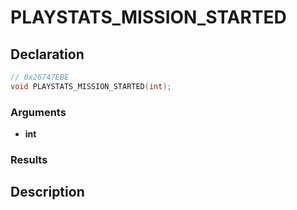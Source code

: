 # PLAYSTATS_MISSION_STARTED

## Declaration
```cpp
// 0x26747EBE
void PLAYSTATS_MISSION_STARTED(int);
```

### Arguments
- **int**

### Results

## Description
